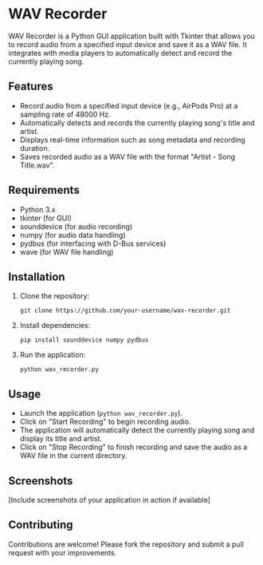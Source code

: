 # WAV Recorder

WAV Recorder is a Python GUI application built with Tkinter that allows you to record audio from a specified input device and save it as a WAV file. It integrates with media players to automatically detect and record the currently playing song.

## Features

- Record audio from a specified input device (e.g., AirPods Pro) at a sampling rate of 48000 Hz.
- Automatically detects and records the currently playing song's title and artist.
- Displays real-time information such as song metadata and recording duration.
- Saves recorded audio as a WAV file with the format "Artist - Song Title.wav".

## Requirements

- Python 3.x
- tkinter (for GUI)
- sounddevice (for audio recording)
- numpy (for audio data handling)
- pydbus (for interfacing with D-Bus services)
- wave (for WAV file handling)

## Installation

1. Clone the repository:
   ```
   git clone https://github.com/your-username/wav-recorder.git
   ```

2. Install dependencies:
   ```
   pip install sounddevice numpy pydbus
   ```

3. Run the application:
   ```
   python wav_recorder.py
   ```

## Usage

- Launch the application (`python wav_recorder.py`).
- Click on "Start Recording" to begin recording audio.
- The application will automatically detect the currently playing song and display its title and artist.
- Click on "Stop Recording" to finish recording and save the audio as a WAV file in the current directory.

## Screenshots

[Include screenshots of your application in action if available]

## Contributing

Contributions are welcome! Please fork the repository and submit a pull request with your improvements.

